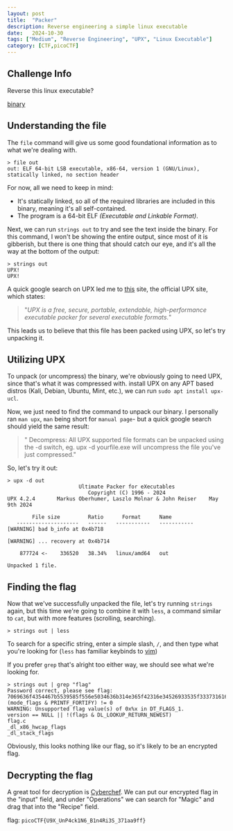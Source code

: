 ```yaml
---
layout: post
title:  "Packer"
description: Reverse engineering a simple linux executable
date:   2024-10-30
tags: ["Medium", "Reverse Engineering", "UPX", "Linux Executable"]
category: [CTF,picoCTF]
---
```


## Challenge Info
Reverse this linux executable?

[binary](https://artifacts.picoctf.net/c_titan/21/out)

## Understanding the file


The `file` command will give us some good foundational information as to what we're dealing with.

```terminal
> file out
out: ELF 64-bit LSB executable, x86-64, version 1 (GNU/Linux), statically linked, no section header
```
For now, all we need to keep in mind:

- It's statically linked, so all of the required libraries are included in this binary, meaning it's all self-contained.
- The program is a 64-bit ELF *(Executable and Linkable Format)*.

Next, we can run `strings out` to try and see the text inside the binary. For this command, I won't be showing the entire output, since most of it is gibberish, but there is one thing that should catch our eye, and it's all the way at the bottom of the output:
```terminal
> strings out
UPX!
UPX!
```

A quick google search on UPX led me to [this](https://upx.github.io/) site, the official UPX site, which states:

> "*UPX is a free, secure, portable, extendable, high-performance executable packer for several executable formats.*"

This leads us to believe that this file has been packed using UPX, so let's try unpacking it.

## Utilizing UPX

To unpack (or uncompress) the binary, we're obviously going to need UPX, since that's what it was compressed with. install UPX on any APT based distros (Kali, Debian, Ubuntu, Mint, etc.), we can run `sudo apt install upx-ucl`.

Now, we just need to find the command to unpack our binary. I personally ran `man upx`, `man` being short for `manual page`- but a quick google search should yield the same result:

> "   Decompress:
       All UPX supported file formats can be unpacked using the -d switch, eg.  upx -d
       yourfile.exe will uncompress the file you've just compressed."

So, let's try it out:

```terminal
> upx -d out
                       Ultimate Packer for eXecutables
                          Copyright (C) 1996 - 2024
UPX 4.2.4       Markus Oberhumer, Laszlo Molnar & John Reiser    May 9th 2024

        File size         Ratio      Format      Name
   --------------------   ------   -----------   -----------
[WARNING] bad b_info at 0x4b718

[WARNING] ... recovery at 0x4b714

    877724 <-    336520   38.34%   linux/amd64   out

Unpacked 1 file.
```
## Finding the flag

Now that we've successfully unpacked the file, let's try running `strings` again, but this time we're going to combine it with `less`, a command similar to `cat`, but with more features (scrolling, searching).

```terminal
> strings out | less
```
To search for a specific string, enter a simple slash, `/`, and then type what you're looking for (`less` has familiar keybinds to [vim](https://www.vim.org/))

If you prefer `grep` that's alright too either way, we should see what we're looking for.
```terminal
> strings out | grep "flag"
Password correct, please see flag: 7069636f4354467b5539585f556e5034636b314e365f42316e34526933535f33373161613966667d
(mode_flags & PRINTF_FORTIFY) != 0
WARNING: Unsupported flag value(s) of 0x%x in DT_FLAGS_1.
version == NULL || !(flags & DL_LOOKUP_RETURN_NEWEST)
flag.c
_dl_x86_hwcap_flags
_dl_stack_flags
```
Obviously, this looks nothing like our flag, so it's likely to be an encrypted flag.

## Decrypting the flag

A great tool for decryption is [Cyberchef](https://gchq.github.io/CyberChef/). We can put our encrypted flag in the "input" field, and under "Operations" we can search for "Magic" and drag that into the "Recipe" field.

flag: `picoCTF{U9X_UnP4ck1N6_B1n4Ri3S_371aa9ff}`
